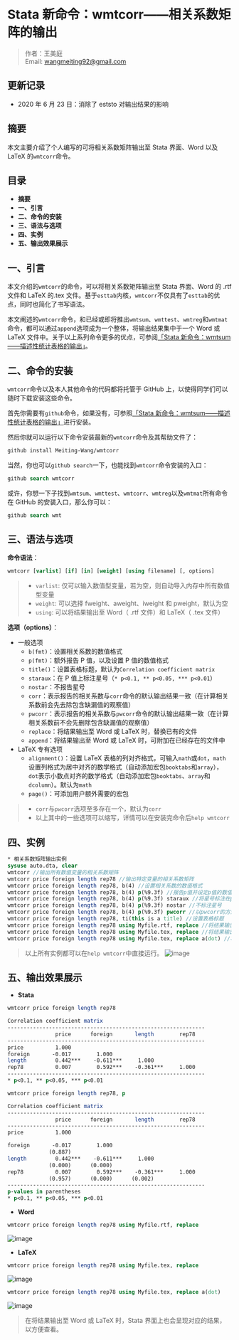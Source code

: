# Stata 新命令：wmtcorr——相关系数矩阵的输出

> 作者：王美庭  
> Email: wangmeiting92@gmail.com

## 更新记录

- 2020 年 6 月 23 日：消除了 eststo 对输出结果的影响

## 摘要

本文主要介绍了个人编写的可将相关系数矩阵输出至 Stata 界面、Word 以及 LaTeX 的`wmtcorr`命令。

## 目录

- **摘要**
- **一、引言**
- **二、命令的安装**
- **三、语法与选项**
- **四、实例**
- **五、输出效果展示**

## 一、引言

本文介绍的`wmtcorr`的命令，可以将相关系数矩阵输出至 Stata 界面、Word 的 .rtf 文件和 LaTeX 的.tex 文件。基于`esttab`内核，`wmtcorr`不仅具有了`esttab`的优点，同时也简化了书写语法。

本文阐述的`wmtcorr`命令，和已经或即将推出`wmtsum`、`wmttest`、`wmtreg`和`wmtmat`命令，都可以通过`append`选项成为一个整体，将输出结果集中于一个 Word 或 LaTeX 文件中。关于以上系列命令更多的优点，可参阅[「Stata 新命令：wmtsum——描述性统计表格的输出」](https://mp.weixin.qq.com/s/oLgXf0KTgoePOnN1mJUllA)。

## 二、命令的安装

`wmtcorr`命令以及本人其他命令的代码都将托管于 GitHub 上，以使得同学们可以随时下载安装这些命令。

首先你需要有`github`命令，如果没有，可参照[「Stata 新命令：wmtsum——描述性统计表格的输出」](https://mp.weixin.qq.com/s/oLgXf0KTgoePOnN1mJUllA)进行安装。

然后你就可以运行以下命令安装最新的`wmtcorr`命令及其帮助文件了：

```stata
github install Meiting-Wang/wmtcorr
```

当然，你也可以`github search`一下，也能找到`wmtcorr`命令安装的入口：

```stata
github search wmtcorr
```

或许，你想一下子找到`wmtsum`、`wmttest`、`wmtcorr`、`wmtreg`以及`wmtmat`所有命令在 GitHub 的安装入口，那么你可以：

```stata
github search wmt
```

## 三、语法与选项

**命令语法**：

```stata
wmtcorr [varlist] [if] [in] [weight] [using filename] [, options]
```

> - `varlist`: 仅可以输入数值型变量，若为空，则自动导入内存中所有数值型变量
> - `weight`: 可以选择 fweight、aweight、iweight 和 pweight，默认为空
> - `using`: 可以将结果输出至 Word（ .rtf 文件）和 LaTeX（ .tex 文件）

**选项（options）**：

- 一般选项
  - `b(fmt)`：设置相关系数的数值格式
  - `p(fmt)`：额外报告 P 值，以及设置 P 值的数值格式
  - `title()`：设置表格标题，默认为`Correlation coefficient matrix`
  - `staraux`：在 P 值上标注星号（`* p<0.1, ** p<0.05, *** p<0.01`）
  - `nostar`：不报告星号
  - `corr`：表示报告的相关系数与`corr`命令的默认输出结果一致（在计算相关系数前会先去除包含缺漏值的观察值）
  - `pwcorr`：表示报告的相关系数与`pwcorr`命令的默认输出结果一致（在计算相关系数前不会先删除包含缺漏值的观察值）
  - `replace`：将结果输出至 Word 或 LaTeX 时，替换已有的文件
  - `append`：将结果输出至 Word 或 LaTeX 时，可附加在已经存在的文件中
- LaTeX 专有选项
  - `alignment()`：设置 LaTeX 表格的列对齐格式，可输入`math`或`dot`，`math`设置列格式为居中对齐的数学格式（自动添加宏包`booktabs`和`array`），`dot`表示小数点对齐的数学格式（自动添加宏包`booktabs`、`array`和`dcolumn`）。默认为`math`
  - `page()`：可添加用户额外需要的宏包

> - `corr`与`pwcorr`选项至多存在一个，默认为`corr`
> - 以上其中的一些选项可以缩写，详情可以在安装完命令后`help wmtcorr`

## 四、实例

```stata
* 相关系数矩阵输出实例
sysuse auto.dta, clear
wmtcorr //输出所有数值变量的相关系数矩阵
wmtcorr price foreign length rep78 //输出特定变量的相关系数矩阵
wmtcorr price foreign length rep78, b(4) //设置相关系数的数值格式
wmtcorr price foreign length rep78, b(4) p(%9.3f) //报告p值并设定p值的数值格式
wmtcorr price foreign length rep78, b(4) p(%9.3f) staraux //将星号标注在p值上
wmtcorr price foreign length rep78, b(4) p(%9.3f) nostar //不标注星号
wmtcorr price foreign length rep78, b(4) p(%9.3f) pwcorr //以pwcorr的方式报告相关系数矩阵
wmtcorr price foreign length rep78, ti(this is a title) //设置表格标题
wmtcorr price foreign length rep78 using Myfile.rtf, replace //将结果输出至 Word
wmtcorr price foreign length rep78 using Myfile.tex, replace //将结果输出与 LaTeX
wmtcorr price foreign length rep78 using Myfile.tex, replace a(dot) //将 LaTeX 列表格格式设置为小数点对齐
```

> 以上所有实例都可以在`help wmtcorr`中直接运行。
> ![image](https://user-images.githubusercontent.com/42256486/81492156-3e074600-92c8-11ea-98dc-00352c4e4c40.png)

## 五、输出效果展示

- **Stata**

```stata
wmtcorr price foreign length rep78
```

```stata
Correlation coefficient matrix
--------------------------------------------------------------
               price      foreign       length        rep78
--------------------------------------------------------------
price          1.000
foreign       -0.017        1.000
length         0.442***    -0.611***     1.000
rep78          0.007        0.592***    -0.361***     1.000
--------------------------------------------------------------
* p<0.1, ** p<0.05, *** p<0.01
```

```stata
wmtcorr price foreign length rep78, p
```

```stata
Correlation coefficient matrix
--------------------------------------------------------------
               price      foreign       length        rep78
--------------------------------------------------------------
price          1.000

foreign       -0.017        1.000
             (0.887)
length         0.442***    -0.611***     1.000
             (0.000)      (0.000)
rep78          0.007        0.592***    -0.361***     1.000
             (0.957)      (0.000)      (0.002)
--------------------------------------------------------------
p-values in parentheses
* p<0.1, ** p<0.05, *** p<0.01
```

- **Word**

```stata
wmtcorr price foreign length rep78 using Myfile.rtf, replace
```

![image](https://user-images.githubusercontent.com/42256486/81492162-4495bd80-92c8-11ea-9c4e-789105b08ef7.png)

- **LaTeX**

```stata
wmtcorr price foreign length rep78 using Myfile.tex, replace
```

![image](https://user-images.githubusercontent.com/42256486/81492165-48294480-92c8-11ea-8b16-7b9b17f1cd0d.png)

```stata
wmtcorr price foreign length rep78 using Myfile.tex, replace a(dot)
```

![image](https://user-images.githubusercontent.com/42256486/81492166-4c556200-92c8-11ea-8f55-da4ec04862f7.png)


> 在将结果输出至 Word 或 LaTeX 时，Stata 界面上也会呈现对应的结果，以方便查看。
